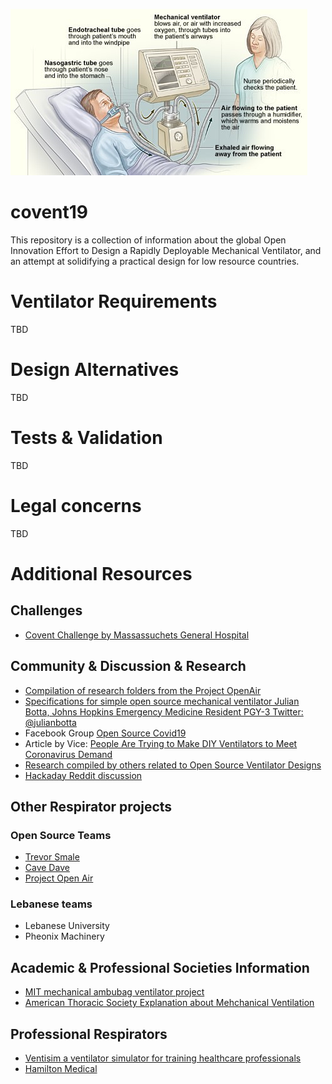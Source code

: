 ![](/img/Ventilators_feat.jpg)

# covent19
This repository is a collection of information about the global Open Innovation Effort to Design a Rapidly Deployable Mechanical Ventilator, and an attempt at solidifying a practical design for low resource countries.

# Ventilator Requirements
TBD

# Design Alternatives
TBD

# Tests & Validation
TBD

# Legal concerns
TBD

# Additional Resources

## Challenges
- [Covent Challenge by Massassuchets General Hospital](https://www.coventchallenge.com/)

## Community & Discussion & Research
- [Compilation of research folders from the Project OpenAir](https://drive.google.com/drive/folders/1qtQlHXeLzfgIWJPnlad803tzfmr0Z_7_)
- [Specifications for simple open source mechanical ventilator Julian Botta, Johns Hopkins Emergency Medicine Resident PGY-3
Twitter: @julianbotta](https://docs.google.com/document/d/1FNPwrQjB1qW1330s5-S_-VB0vDHajMWKieJRjINCNeE/preview?fbclid=IwAR3ugu1SGMsacwKi6ycAKJFOMduInSO4WVM8rgmC4CgMJY6cKaGBNR14mpM)
- Facebook Group [Open Source Covid19](https://www.facebook.com/groups/670932227050506)
- Article by Vice: [People Are Trying to Make DIY Ventilators to Meet Coronavirus Demand](https://www.vice.com/en_us/article/5dm4mb/people-are-trying-to-make-diy-ventilators-to-meet-coronavirus-demand)
- [Research compiled by others related to Open Source Ventilator Designs](docs.google.com/document/d/1RDihfZIOEYs60kPEIVDe7gmsxdYgUosF9sr45mgFxY8/mobilebasic#)
- [Hackaday Reddit discussion](https://www.reddit.com/r/Coronavirus/comments/fkhgu3/12_million_member_we_can_do_this_guys_open_source/?utm_medium=android_app&utm_source=share)

## Other Respirator projects
### Open Source Teams
- [Trevor Smale](https://gitlab.com/TrevorSmale/OSV-OpenLung)
- [Cave Dave](https://github.com/cavedave/TogRespirator)
- [Project Open Air](https://www.projectopenair.org/)

### Lebanese teams
- Lebanese University
- Pheonix Machinery

## Academic & Professional Societies Information
- [MIT mechanical ambubag ventilator project](https://web.mit.edu/2.75/projects/DMD_2010_Al_Husseini.pdf)
- [American Thoracic Society Explanation about Mehchanical Ventilation](https://www.thoracic.org/patients/patient-resources/resources/mechanical-ventilation.pdf)

## Professional Respirators
- [Ventisim a ventilator simulator for training healthcare professionals](https://www.ventisim.com)
- [Hamilton Medical](https://www.hamilton-medical.com/en/)
